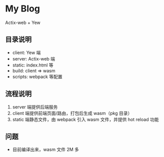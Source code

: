 # My Blog

Actix-web + Yew

## 目录说明

- client: Yew 端
- server: Actix-web 端
- static: index.html 等
- build: client => wasm
- scripts: webpack 等配置

## 流程说明

1. server 端提供后端服务
2. client 端提供前端页面/路由，打包后生成 wasm（pkg 目录）
3. static 端静态文件，由 webpack 引入 wasm 文件，并提供 hot reload 功能

## 问题

- 目前编译出来，wasm 文件 2M 多
